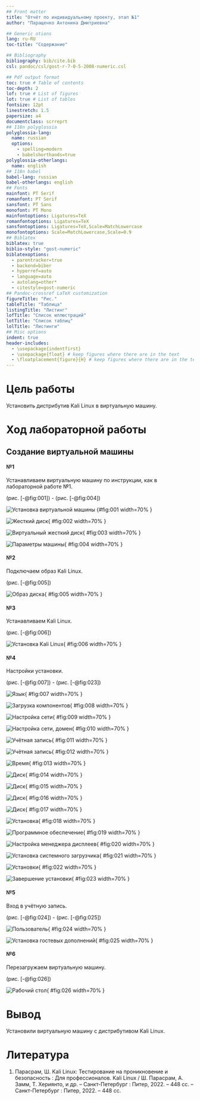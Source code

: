 ```yaml
---
## Front matter
title: "Отчёт по индивидуальному проекту, этап №1"
author: "Паращенко Антонина Дмитриевна"

## Generic otions
lang: ru-RU
toc-title: "Содержание"

## Bibliography
bibliography: bib/cite.bib
csl: pandoc/csl/gost-r-7-0-5-2008-numeric.csl

## Pdf output format
toc: true # Table of contents
toc-depth: 2
lof: true # List of figures
lot: true # List of tables
fontsize: 12pt
linestretch: 1.5
papersize: a4
documentclass: scrreprt
## I18n polyglossia
polyglossia-lang:
  name: russian
  options:
	- spelling=modern
	- babelshorthands=true
polyglossia-otherlangs:
  name: english
## I18n babel
babel-lang: russian
babel-otherlangs: english
## Fonts
mainfont: PT Serif
romanfont: PT Serif
sansfont: PT Sans
monofont: PT Mono
mainfontoptions: Ligatures=TeX
romanfontoptions: Ligatures=TeX
sansfontoptions: Ligatures=TeX,Scale=MatchLowercase
monofontoptions: Scale=MatchLowercase,Scale=0.9
## Biblatex
biblatex: true
biblio-style: "gost-numeric"
biblatexoptions:
  - parentracker=true
  - backend=biber
  - hyperref=auto
  - language=auto
  - autolang=other*
  - citestyle=gost-numeric
## Pandoc-crossref LaTeX customization
figureTitle: "Рис."
tableTitle: "Таблица"
listingTitle: "Листинг"
lofTitle: "Список иллюстраций"
lotTitle: "Список таблиц"
lolTitle: "Листинги"
## Misc options
indent: true
header-includes:
  - \usepackage{indentfirst}
  - \usepackage{float} # keep figures where there are in the text
  - \floatplacement{figure}{H} # keep figures where there are in the text
---
```


# Цель работы

Установить дистрибутив Kali Linux в виртуальную машину.

# Ход лабораторной работы

## Создание виртуальной машины

#### №1 

Устанавливаем виртуальную машину по инструкции, как в лабораторной работе №1.

(рис. [-@fig:001]) - (рис. [-@fig:004])

![Установка виртуальной машины](1.JPG) {#fig:001 width=70% }

![Жесткий диск](2.JPG){ #fig:002 width=70% }

![Виртуальный жесткий диск](3.JPG){ #fig:003 width=70% }

![Параметры машины](4.JPG){ #fig:004 width=70% }

#### №2 

Подключаем образ Kali Linux.

(рис. [-@fig:005])

![Образ диска](5.JPG){ #fig:005 width=70% }

#### №3

Устанавливаем Kali Linux.

(рис. [-@fig:006])

![Установка Kali Linux](6.JPG){ #fig:006 width=70% }

#### №4

Настройки установки.

(рис. [-@fig:007]) - (рис. [-@fig:023])

![Язык](7.JPG){ #fig:007 width=70% }

![Загрузка компонентов](8.JPG){ #fig:008 width=70% }

![Настройка сети](9.JPG){ #fig:009 width=70% }

![Настройка сети, домен](10.JPG){ #fig:010 width=70% }

![Учётная запись](11.JPG){ #fig:011 width=70% }

![Учётная запись](12.JPG){ #fig:012 width=70% }

![Время](13.JPG){ #fig:013 width=70% }

![Диск](14.JPG){ #fig:014 width=70% }

![Диск](15.JPG){ #fig:015 width=70% }

![Диск](16.JPG){ #fig:016 width=70% }

![Диск](17.JPG){ #fig:017 width=70% }

![Установка](18.JPG){ #fig:018 width=70% }

![Программное обеспечение](19.JPG){ #fig:019 width=70% }

![Настройка менеджера дисплеев](20.JPG){ #fig:020 width=70% }

![Установка системного загрузчика](21.JPG){ #fig:021 width=70% }

![Установки](22.JPG){ #fig:022 width=70% }

![Завершение установки](23.JPG){ #fig:023 width=70% }

#### №5 

Вход в учётную запись.

(рис. [-@fig:024]) - (рис. [-@fig:025])

![Пользователь](24.JPG){ #fig:024 width=70% }

![Установка гостевых дополнений](25.JPG){ #fig:025 width=70% }

#### №6 

Перезагружаем виртуальную машину.

(рис. [-@fig:026])

![Рабочий стол](26.JPG){ #fig:026 width=70% }

# Вывод
Установили виртуальную машину с дистрибутивом Kali Linux.

# Литература
1. Парасрам, Ш. Kali Linux: Тестирование на проникновение и безопасность : Для профессионалов. Kali Linux / Ш. Парасрам, А. Замм, Т. Хериянто, и др. – Санкт-Петербург : Питер, 2022. – 448 сс.
– Санкт-Петербург : Питер, 2022. – 448 сс.
